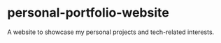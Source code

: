 # personal-portfolio-website
A website to showcase my personal projects and tech-related interests.
